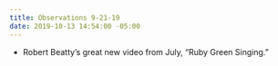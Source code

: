 ```yaml
---
title: Observations 9-21-19
date: 2019-10-13 14:54:00 -05:00
---
```


- Robert Beatty’s great new video from July, “Ruby Green Singing.”
